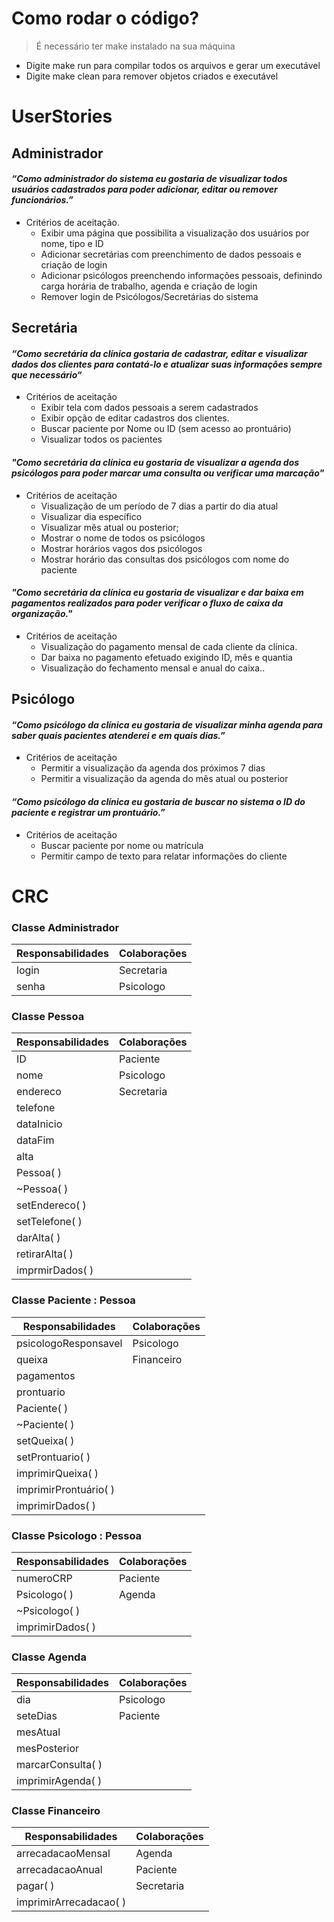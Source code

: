 ﻿# Como rodar o código?
> É necessário ter make instalado na sua máquina
- Digite make run para compilar todos os arquivos e gerar um executável
- Digite make clean para remover objetos criados e executável

# UserStories

## Administrador

#### *“Como administrador do sistema eu gostaria de visualizar todos usuários cadastrados para poder adicionar, editar ou remover funcionários.”*
- Critérios de aceitação.
	- Exibir uma página que possibilita a visualização dos usuários por nome, tipo e ID
	-   Adicionar secretárias com preenchimento de dados pessoais e criação de login    
	- Adicionar psicólogos preenchendo informações pessoais, definindo carga horária de trabalho, agenda e criação de login
	- Remover login de Psicólogos/Secretárias do sistema

## Secretária

#### *“Como secretária da clínica gostaria de cadastrar, editar e visualizar dados dos clientes para contatá-lo e atualizar suas informações sempre que necessário“*
-   Critérios de aceitação
	-   Exibir tela com dados pessoais a serem cadastrados
    -   Exibir opção de editar cadastros dos clientes.
    -   Buscar paciente por Nome ou ID (sem acesso ao prontuário)
    -   Visualizar todos os pacientes
    
#### *"Como secretária da clínica eu gostaria de visualizar a agenda dos psicólogos para poder marcar uma consulta ou verificar uma marcação"*

   - Critérios de aceitação
	    -   Visualização de um período de 7 dias a partir do dia atual
	    -   Visualizar dia específico
	    -   Visualizar mês atual ou posterior;
	    -   Mostrar o nome de todos os psicólogos
	    -   Mostrar horários vagos dos psicólogos
	    -   Mostrar horário das consultas dos psicólogos com nome do paciente
#### *"Como secretária da clínica eu gostaria de visualizar e dar baixa em pagamentos realizados para poder verificar o fluxo de caixa da organização."*

-   Critérios de aceitação
    -   Visualização do pagamento mensal de cada cliente da clínica.
    -   Dar baixa no pagamento efetuado exigindo ID, mês e quantia
    -   Visualização do fechamento mensal e anual do caixa..
## Psicólogo
#### *“Como psicólogo da clínica eu gostaria de visualizar minha agenda para saber quais pacientes atenderei e em quais dias.”*
-   Critérios de aceitação
	 -   Permitir a visualização da agenda dos próximos 7 dias
    -   Permitir a visualização da agenda do mês atual ou posterior

#### *“Como psicólogo da clínica eu gostaria de buscar no sistema o ID do paciente e registrar um prontuário.”*
-   Critérios de aceitação
	-  Buscar paciente por nome ou matrícula
    - Permitir campo de texto para relatar informações do cliente
# CRC
### Classe Administrador
| Responsabilidades | Colaborações  |
|--|--|
|login| Secretaria |
|senha|Psicologo|

### Classe Pessoa
|Responsabilidades| Colaborações |
|--|--|
|ID  | Paciente |
|nome|Psicologo|
|endereco|Secretaria|
|telefone|
|dataInicio|
|dataFim|
|alta|
|Pessoa( )|
|~Pessoa( )|
|setEndereco( )|
|setTelefone( )|
|darAlta( )|
|retirarAlta( )|
|imprmirDados( )|

### Classe Paciente : Pessoa
|Responsabilidades  | Colaborações |
|--|--|
|psicologoResponsavel  | Psicologo |
|queixa|Financeiro|
|pagamentos|
|prontuario|
|Paciente( )|
|~Paciente( )|
|setQueixa( )|
|setProntuario( )|
|imprimirQueixa( )|
|imprimirProntuário( )|
|imprimirDados( )|

### Classe Psicologo : Pessoa
|Responsabilidades| Colaborações |
|--|--|
|numeroCRP  | Paciente |
|Psicologo( )| Agenda|
|~Psicologo( )|
|imprimirDados( )|

### Classe Agenda
|Responsabilidades| Colaborações |
|--|--|
|dia|Psicologo|
|seteDias|Paciente|
|mesAtual|
|mesPosterior|
|marcarConsulta( )|
|imprimirAgenda( )|

### Classe Financeiro
|Responsabilidades| Colaborações |
|--|--|
|arrecadacaoMensal  | Agenda |
|arrecadacaoAnual|Paciente|
|pagar( )|Secretaria|
|imprimirArrecadacao( )|







